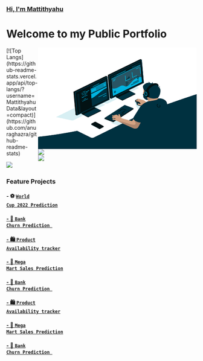 <a href= "https://mattithyahudata.github.io/devportfolio/">

### Hi, I'm Mattithyahu</a>

# Welcome to my Public Portfolio


<img align="right" alt="GIF" src="Analyst.gif" width="420" height="269" /> 
<img align= "right" src="https://github-readme-stats.vercel.app/api?username=MattithyahuData&show_icons=true"  width="420"/>
<img align= "right" src="https://github-readme-stats.vercel.app/api/top-langs/?username=MattithyahuData&layout=compact"  width="420"/>
[![Top Langs](https://github-readme-stats.vercel.app/api/top-langs/?username=MattithyahuData&layout=compact)](https://github.com/anuraghazra/github-readme-stats)

![](https://visitor-badge.glitch.me/badge?page_id=MattithyahuData.MattithyahuData)

 ### Feature Projects

#### - ⚽ <code><a href="https://mattithyahudata.github.io/devportfolio/Project1.html" target="_blank" ><strong>World Cup 2022 Prediction</strong></code>
#### - 🏦 <code><a href="https://mattithyahudata.github.io/devportfolio/Project1.html" target="_blank" ><strong>Bank Churn Prediction </strong></code>
#### - 🛍 <code><a href="https://mattithyahudata.github.io/devportfolio/Project1.html" target="_blank" ><strong>Product Availability tracker</strong></code>
#### - 🏪 <code><a href="https://mattithyahudata.github.io/devportfolio/Project1.html" target="_blank" ><strong>Mega Mart Sales Prediction</strong></code>
#### - 🏦 <code><a href="https://mattithyahudata.github.io/devportfolio/Project1.html" target="_blank" ><strong>Bank Churn Prediction </strong></code>
#### - 🛍 <code><a href="https://mattithyahudata.github.io/devportfolio/Project1.html" target="_blank" ><strong>Product Availability tracker</strong></code>
#### - 🏪 <code><a href="https://mattithyahudata.github.io/devportfolio/Project1.html" target="_blank" ><strong>Mega Mart Sales Prediction</strong></code>
#### - 🏦 <code><a href="https://mattithyahudata.github.io/devportfolio/Project1.html" target="_blank" ><strong>Bank Churn Prediction </strong></code>

<!-- [💬 Contact me here](mailto:ithyahuowolabi@gmail.com) -->

